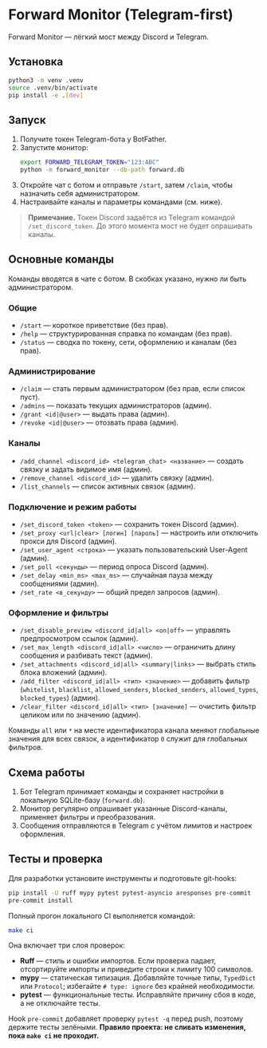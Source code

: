# Forward Monitor (Telegram-first)

Forward Monitor — лёгкий мост между Discord и Telegram.

## Установка
```bash
python3 -m venv .venv
source .venv/bin/activate
pip install -e .[dev]
```

## Запуск
1. Получите токен Telegram-бота у BotFather.
2. Запустите монитор:
   ```bash
   export FORWARD_TELEGRAM_TOKEN="123:ABC"
   python -m forward_monitor --db-path forward.db
   ```
3. Откройте чат с ботом и отправьте `/start`, затем `/claim`, чтобы назначить себя администратором.
4. Настраивайте каналы и параметры командами (см. ниже).

> **Примечание.** Токен Discord задаётся из Telegram командой `/set_discord_token`. До этого момента мост не будет опрашивать каналы.

## Основные команды
Команды вводятся в чате с ботом. В скобках указано, нужно ли быть администратором.

### Общие
- `/start` — короткое приветствие (без прав).
- `/help` — структурированная справка по командам (без прав).
- `/status` — сводка по токену, сети, оформлению и каналам (без прав).

### Администрирование
- `/claim` — стать первым администратором (без прав, если список пуст).
- `/admins` — показать текущих администраторов (админ).
- `/grant <id|@user>` — выдать права (админ).
- `/revoke <id|@user>` — отозвать права (админ).

### Каналы
- `/add_channel <discord_id> <telegram_chat> <название>` — создать связку и задать видимое имя (админ).
- `/remove_channel <discord_id>` — удалить связку (админ).
- `/list_channels` — список активных связок (админ).

### Подключение и режим работы
- `/set_discord_token <token>` — сохранить токен Discord (админ).
- `/set_proxy <url|clear> [логин] [пароль]` — настроить или отключить прокси для Discord (админ).
- `/set_user_agent <строка>` — указать пользовательский User-Agent (админ).
- `/set_poll <секунды>` — период опроса Discord (админ).
- `/set_delay <min_ms> <max_ms>` — случайная пауза между сообщениями (админ).
- `/set_rate <в_секунду>` — общий предел запросов (админ).

### Оформление и фильтры
- `/set_disable_preview <discord_id|all> <on|off>` — управлять предпросмотром ссылок (админ).
- `/set_max_length <discord_id|all> <число>` — ограничить длину сообщения и разбивать текст (админ).
- `/set_attachments <discord_id|all> <summary|links>` — выбрать стиль блока вложений (админ).
- `/add_filter <discord_id|all> <тип> <значение>` — добавить фильтр (`whitelist`, `blacklist`, `allowed_senders`, `blocked_senders`, `allowed_types`, `blocked_types`) (админ).
- `/clear_filter <discord_id|all> <тип> [значение]` — очистить фильтр целиком или по значению (админ).

Команды `all` или `*` на месте идентификатора канала меняют глобальные значения для всех связок, а идентификатор `0` служит для глобальных фильтров.

## Схема работы
1. Бот Telegram принимает команды и сохраняет настройки в локальную SQLite-базу (`forward.db`).
2. Монитор регулярно опрашивает указанные Discord-каналы, применяет фильтры и преобразования.
3. Сообщения отправляются в Telegram с учётом лимитов и настроек оформления.

## Тесты и проверка
Для разработки установите инструменты и подготовьте git-hooks:

```bash
pip install -U ruff mypy pytest pytest-asyncio aresponses pre-commit
pre-commit install
```

Полный прогон локального CI выполняется командой:

```bash
make ci
```

Она включает три слоя проверок:

- **Ruff** — стиль и ошибки импортов. Если проверка падает, отсортируйте импорты и приведите строки к лимиту 100 символов.
- **mypy** — статическая типизация. Добавляйте точные типы, `TypedDict` или `Protocol`; избегайте `# type: ignore` без крайней необходимости.
- **pytest** — функциональные тесты. Исправляйте причину сбоя в коде, а не отключайте тесты.

Hook `pre-commit` добавляет проверку `pytest -q` перед push, поэтому держите тесты зелёными. **Правило проекта: не сливать изменения, пока `make ci` не проходит.**
